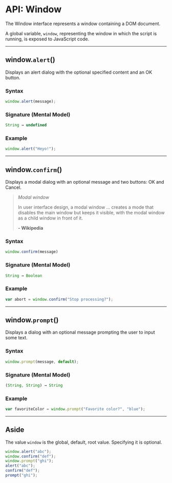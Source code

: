 # API: Window

The Window interface represents a window containing a DOM document.

A global variable, `window`, representing the window in which the script is running, is exposed to JavaScript code.

-----
## window.`alert`()
Displays an alert dialog with the optional specified content and an OK button.

### Syntax
```js
window.alert(message);
```

### Signature (Mental Model)
```js
String → undefined
```

### Example
```js
window.alert("Heyo!");
```

-----
## window.`confirm`()
Displays a modal dialog with an optional message and two buttons: OK and Cancel.

> *Modal window*
>
> In user interface design, a modal window ... creates a mode that disables the main window but keeps it visible, with the modal window as a child window in front of it.
>
> **- Wikipedia**

### Syntax
```js
window.confirm(message)
```

### Signature (Mental Model)
```js
String → Boolean
```

### Example
```js
var abort = window.confirm("Stop processing?");
```

-----
## window.`prompt`()
Displays a dialog with an optional message prompting the user to input some text.

### Syntax
```js
window.prompt(message, default);
```

### Signature (Mental Model)
```js
(String, String) → String
```

### Example
```js
var favoriteColor = window.prompt("Favorite color?", "blue");
```

-----
## Aside
The value `window` is the global, default, root value.  Specifying it is optional.

```js
window.alert("abc");
window.confirm("def");
window.prompt("ghi");
alert("abc");
confirm("def");
prompt("ghi");
```
